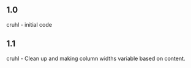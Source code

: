 1.0
-----
cruhl - initial code

1.1
-----
cruhl - Clean up and making column widths variable based on content.
